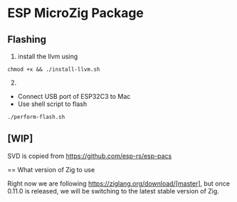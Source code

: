 # ESP MicroZig Package

## Flashing

1. install the llvm using
```
chmod +x && ./install-llvm.sh
```
2. 
* Connect USB port of ESP32C3 to Mac
* Use shell script to flash
```
./perform-flash.sh
```

## [WIP]

SVD is copied from https://github.com/esp-rs/esp-pacs

== What version of Zig to use

Right now we are following https://ziglang.org/download/[master], but once 0.11.0 is released, we will be switching to the latest stable version of Zig.







